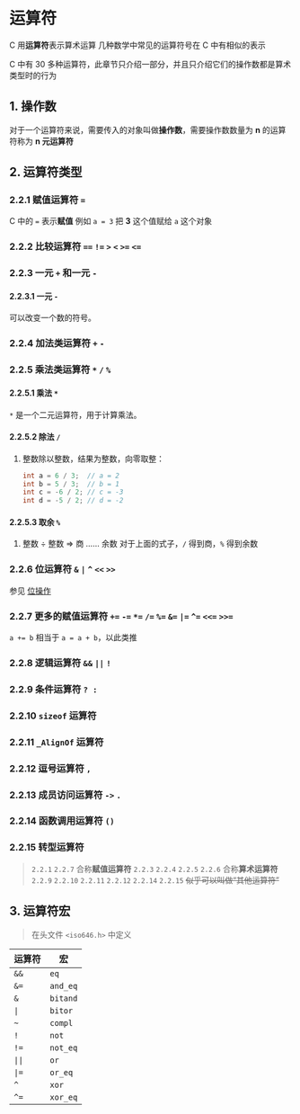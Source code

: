# 运算符

C 用**运算符**表示算术运算
几种数学中常见的运算符号在 C 中有相似的表示

C 中有 30 多种运算符，此章节只介绍一部分，并且只介绍它们的操作数都是算术类型时的行为

## 1. 操作数

对于一个运算符来说，需要传入的对象叫做**操作数**，需要操作数数量为 **n** 的运算符称为 **n 元运算符**

## 2. 运算符类型

### 2.2.1 赋值运算符 `=`

C 中的 `=` 表示**赋值**
例如 `a = 3` 把 **3** 这个值赋给 `a` 这个对象

### 2.2.2 比较运算符 `==` `!=` `>` `<` `>=` `<=`

### 2.2.3 一元 `+` 和一元 `-`

#### 2.2.3.1 一元 `-`

可以改变一个数的符号。

### 2.2.4 加法类运算符 `+` `-`

### 2.2.5 乘法类运算符 `*` `/` `%`

#### 2.2.5.1 乘法 `*`

`*` 是一个二元运算符，用于计算乘法。

#### 2.2.5.2 除法 `/`

1. 整数除以整数，结果为整数，向零取整：

   ```c
   int a = 6 / 3;  // a = 2
   int b = 5 / 3;  // b = 1
   int c = -6 / 2; // c = -3
   int d = -5 / 2; // d = -2
   ```

#### 2.2.5.3 取余 `%`

1. 整数 ÷ 整数 => 商 …… 余数
   对于上面的式子，`/` 得到商，`%` 得到余数

### 2.2.6 位运算符 `&` `|` `^` `<<` `>>`

参见 [位操作](/教程/正文/语法和标准库/unk_位操作.md)

### 2.2.7 更多的赋值运算符 `+=` `-=` `*=` `/=` `%=` `&=` `|=` `^=` `<<=` `>>=`

`a += b` 相当于 `a = a + b`，以此类推

### 2.2.8 逻辑运算符 `&&` `||` `!`

### 2.2.9 条件运算符 `? :`

### 2.2.10 `sizeof` 运算符

### 2.2.11 `_AlignOf` 运算符

### 2.2.12 逗号运算符 `,`

### 2.2.13 成员访问运算符 `->` `.`

### 2.2.14 函数调用运算符 `()`

### 2.2.15 转型运算符

> `2.2.1` `2.2.7` 合称**赋值运算符**
> `2.2.3` `2.2.4` `2.2.5` `2.2.6` 合称**算术运算符**
> `2.2.9` `2.2.10` `2.2.11` `2.2.12` `2.2.14` `2.2.15` ~~似乎可以叫做“其他运算符”~~

## 3. 运算符宏

> 在头文件 `<iso646.h>` 中定义

| 运算符    | 宏        |
|--------|----------|
| `&&`   | `eq`     |
| `&=`   | `and_eq` |
| `&`    | `bitand` |
| `\|`   | `bitor`  |
| `~`    | `compl`  |
| `!`    | `not`    |
| `!=`   | `not_eq` |
| `\|\|` | `or`     |
| `\|=`  | `or_eq`  |
| `^`    | `xor`    |
| `^=`   | `xor_eq` |
